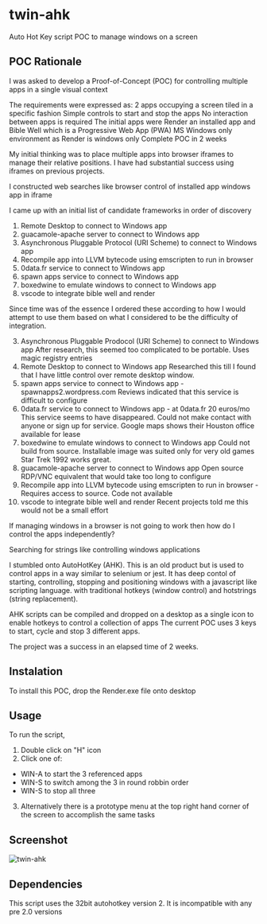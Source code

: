 # twin-ahk
Auto Hot Key script POC to manage windows on a screen

## POC Rationale
I was asked to develop a Proof-of-Concept (POC) for controlling multiple apps in a single visual context 

The requirements were expressed as:
  2 apps occupying a screen tiled in a specific fashion
  Simple controls to start and stop the apps
  No interaction between apps is required
  The initial apps were Render an installed app and Bible Well which is a Progressive Web App (PWA)
  MS Windows only environment as Render is windows only
  Complete POC in 2 weeks
  
My initial thinking was to place multiple apps into browser iframes to manage their relative positions.
I have had substantial success using iframes on previous projects.

I constructed web searches like
  browser control of installed app
  windows app in iframe
  
I came up with an initial list of candidate frameworks in order of discovery
  1. Remote Desktop to connect to Windows app 
  2. guacamole-apache server to connect to Windows app 
  3. Asynchronous Pluggable Protocol (URI Scheme) to connect to Windows app 
  4. Recompile app into LLVM bytecode using emscripten to run in browser
  5. 0data.fr service to connect to Windows app 
  6. spawn apps service to connect to Windows app 
  7. boxedwine to emulate windows to connect to Windows app 
  8. vscode to integrate bible well and render 
  
Since time was of the essence I ordered these according to how I would attempt to use them based on 
what I considered to be the difficulty of integration.

  3. Asynchronous Pluggable Prodocol (URI Scheme) to connect to Windows app 
       After research, this seemed too complicated to be portable. Uses magic registry entries
  1. Remote Desktop to connect to Windows app 
       Researched this till I found that I have little control over remote desktop window.
  6. spawn apps service to connect to Windows app - spawnapps2.wordpress.com
       Reviews indicated that this service is difficult to configure
  5. 0data.fr service to connect to Windows app - at 0data.fr 20 euros/mo 
       This service seems to have disappeared. Could not make contact with anyone or sign up for service.
       Google maps shows their Houston office available for lease
  7. boxedwine to emulate windows to connect to Windows app 
       Could not build from source. Installable image was suited only for very old games
       Star Trek 1992 works great.
  2. guacamole-apache server to connect to Windows app 
       Open source RDP/VNC equivalent that would take too long to configure
  4. Recompile app into LLVM bytecode using emscripten to run in browser - Requires access to source. 
       Code not available
  8. vscode to integrate bible well and render
       Recent projects told me this would not be a small effort  

If managing windows in a browser is not going to work then how do I control the apps independently?

Searching for strings like 
  controlling windows applications 

I stumbled onto AutoHotKey (AHK). This is an old product but is used to control apps in a way similar to selenium or jest.
It has deep contol of starting, controlling, stopping and positioning windows with a javascript like scripting language. 
with traditional hotkeys (window control) and hotstrings (string replacement).

AHK scripts can be compiled and dropped on a desktop as a single icon to enable hotkeys to control a collection of apps
The current POC uses 3 keys to start, cycle and stop 3 different apps.

The project was a success in an elapsed time of 2 weeks.

## Instalation
To install this POC, drop the Render.exe file onto desktop
## Usage
To run the script,
1. Double click on "H" icon
2. Click one of:
 - WIN-A to start the 3 referenced apps
 - WIN-S to switch among the 3 in round robbin order
 - WIN-S to stop all three
3. Alternatively there is a prototype menu at the top right hand corner of the screen to accomplish the same tasks

## Screenshot
![twin-ahk](https://github.com/unfoldingWord-box3/twin-ahk/assets/4968713/183398d1-c4d9-40e4-a8f2-fbcf16d9467f)

## Dependencies
This script uses the 32bit autohotkey version 2. It is incompatible with any pre 2.0 versions
